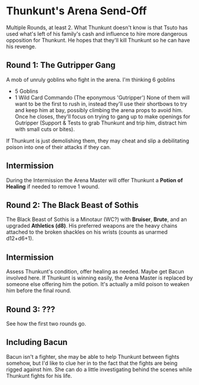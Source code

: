 # Thunkunt's Arena Send-Off
Multiple Rounds, at least 2.  What Thunkunt doesn't know is that Tsuto has used what's left of his family's cash and influence to hire more dangerous opposition for Thunkunt.  He hopes that they'll kill Thunkunt so he can have his revenge.
## Round 1: The Gutripper Gang
A mob of unruly goblins who fight in the arena.  I'm thinking 6 goblins
* 5 Goblins
* 1 Wild Card Commando (The eponymous 'Gutripper')
None of them will want to be the first to rush in, instead they'll use their shortbows to try and keep him at bay, possibly climbing the arena props to avoid him.  Once he closes, they'll focus on trying to gang up to make openings for Gutripper (Support & Tests to grab Thunkunt and trip him, distract him with small cuts or bites).

If Thunkunt is just demolishing them, they may cheat and slip a debilitating poison into one of their attacks if they can.

## Intermission
During the Intermission the Arena Master will offer Thunkunt a **Potion of Healing** if needed to remove 1 wound.
## Round 2: The Black Beast of Sothis
The Black Beast of Sothis is a Minotaur (WC?) with **Bruiser**, **Brute**, and an upgraded **Athletics (d8)**.  His preferred weapons are the heavy chains attached to the broken shackles on his wrists (counts as unarmed d12+d6+1).

## Intermission
Assess Thunkunt's condition, offer healing as needed.  Maybe get Bacun involved here.  If Thunkunt is winning easily, the Arena Master is replaced by someone else offering him the potion.  It's actually a mild poison to weaken him before the final round.

## Round 3: ???
See how the first two rounds go.

## Including Bacun
Bacun isn't a fighter, she may be able to help Thunkunt between fights somehow, but I'd like to clue her in to the fact that the fights are being rigged against him.  She can do a little investigating behind the scenes while Thunkunt fights for his life.